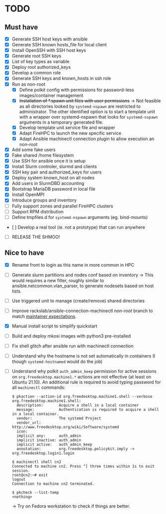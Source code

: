 # TODO

## Must have

- [x] Generate SSH host keys with ansible
- [x] Generate SSH known hosts\_file for local client
- [x] Install OpenSSH with SSH host keys
- [x] Generate root SSH keys
- [x] List of key types as variable
- [x] Deploy root authorized\_keys
- [x] Develop a common role
- [x] Generate SSH keys and known\_hosts in ssh role
- [x] Run as non-root
  - [x] Define polkit config with permissions for password-less images/container management
  - [x] ~~Installation of *.spawn unit files with user permissions~~ → Not
       feasible as all directories looked by `systemd-nspawn` are restricted to
       administrator. The other identified option is to start a template unit
       with a wrapper over systemd-nspawn that looks for `systemd-nspawn`
       arguments in a temporary generated file.
  - [x] Develop template unit service file and wrapper
  - [x] Adapt FireHPC to launch the new specific service
  - [x] Adapt Ansible machinectl connection plugin to allow execution an non-root
- [x] Add some fake users
- [x] Fake shared /home filesystem
- [x] Use SSH for ansible once it is setup
- [x] Install Slurm controler, slurmd and clients
- [x] SSH key pair and authorized_keys for users
- [x] Deploy system known_host on all nodes
- [x] Add users in SlurmDBD accounting
- [x] Bootstrap MariaDB password in local file
- [x] Install OpenMPI
- [x] Introduce groups and inventory 
- [ ] Fully support zones and parallel FireHPC clusters
- [ ] Support RPM distribution
- [ ] Define tmpfiles.d for `systemd-nspawn` arguments (eg. bind-mounts)
- [ ] Develop a real tool (ie. not a prototype) that can run anywhere
- [ ] RELEASE THE SHMOO!

## Nice to have

- [x] Rename front to login as this name in more common in HPC
- [ ] Generate slurm partitions and nodes conf based on inventory → This would
      requires a new filter, roughly similar to ansible.netcommon.vlan_parser,
      to generate nodesets based on host lists.
- [ ] Use triggered unit to manage (create/remove) shared directories
- [ ] Improve rackslab/ansible-connection-machinectl _non-root_ branch to match
      [maintainer expectations](https://github.com/tomeon/ansible-connection-machinectl/issues/10#issuecomment-812534935).
- [x] Manual install script to simplify quickstart
- [ ] Build and deploy mkosi images with python3 pre-installed
- [ ] Fix shell glitch after ansible run with machinectl connection
- [ ] Understand why the hostname is not set automatically in containers (I
      though `systemd-hostnamed` would do the job)
- [ ] Understand why polkit `auth_admin_keep` permission for active sessions on
      `org.freedesktop.machine1.*` actions are not effective (at least on
      Ubuntu 21.10). An additional rule is required to avoid typing password
      for all `machinectl` commands:

  ```
  $ pkaction --action-id org.freedesktop.machine1.shell --verbose
  org.freedesktop.machine1.shell:
    description:       Acquire a shell in a local container
    message:           Authentication is required to acquire a shell in a local container.
    vendor:            The systemd Project
    vendor_url:        http://www.freedesktop.org/wiki/Software/systemd
    icon:
    implicit any:      auth_admin
    implicit inactive: auth_admin
    implicit active:   auth_admin_keep
    annotation:        org.freedesktop.policykit.imply -> org.freedesktop.login1.login

  $ machinectl shell cn2
  Connected to machine cn2. Press ^] three times within 1s to exit session.
  root@cn2:~# exit
  logout
  Connection to machine cn2 terminated.

  $ pkcheck --list-temp
  <nothing>
  ```
     → Try on Fedora workstation to check if things are better.
